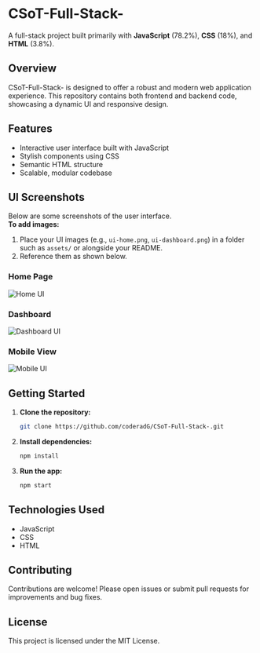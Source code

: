 # CSoT-Full-Stack-

A full-stack project built primarily with **JavaScript** (78.2%), **CSS** (18%), and **HTML** (3.8%).

## Overview

CSoT-Full-Stack- is designed to offer a robust and modern web application experience. This repository contains both frontend and backend code, showcasing a dynamic UI and responsive design.

## Features

- Interactive user interface built with JavaScript
- Stylish components using CSS
- Semantic HTML structure
- Scalable, modular codebase

## UI Screenshots

Below are some screenshots of the user interface.  
**To add images:**  
1. Place your UI images (e.g., `ui-home.png`, `ui-dashboard.png`) in a folder such as `assets/` or alongside your README.
2. Reference them as shown below.

### Home Page

![Home UI](assets/ui-home.png)

### Dashboard

![Dashboard UI](assets/ui-dashboard.png)

### Mobile View

![Mobile UI](assets/ui-mobile.png)

## Getting Started

1. **Clone the repository:**
   ```bash
   git clone https://github.com/coderadG/CSoT-Full-Stack-.git
   ```

2. **Install dependencies:**
   ```bash
   npm install
   ```

3. **Run the app:**
   ```bash
   npm start
   ```

## Technologies Used

- JavaScript
- CSS
- HTML

## Contributing

Contributions are welcome! Please open issues or submit pull requests for improvements and bug fixes.

## License

This project is licensed under the MIT License.

